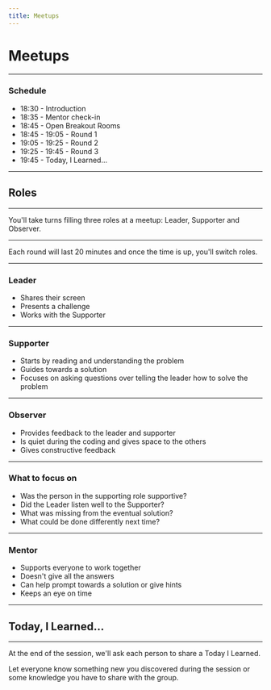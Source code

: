 ```yaml
---
title: Meetups
---
```


# Meetups

---

### Schedule

- 18:30 - Introduction
- 18:35 - Mentor check-in
- 18:45 - Open Breakout Rooms
- 18:45 - 19:05 - Round 1
- 19:05 - 19:25 - Round 2
- 19:25 - 19:45 - Round 3
- 19:45 - Today, I Learned...

---

## Roles

---

You'll take turns filling three roles at a meetup: Leader, Supporter and Observer.

---

Each round will last 20 minutes and once the time is up, you'll switch roles.

---

### Leader

- Shares their screen
- Presents a challenge
- Works with the Supporter

---

### Supporter

- Starts by reading and understanding the problem
- Guides towards a solution
- Focuses on asking questions over telling the leader how to solve the problem

---

### Observer

- Provides feedback to the leader and supporter
- Is quiet during the coding and gives space to the others
- Gives constructive feedback

---

### What to focus on

- Was the person in the supporting role supportive?
- Did the Leader listen well to the Supporter?
- What was missing from the eventual solution?
- What could be done differently next time?

---

### Mentor

- Supports everyone to work together
- Doesn't give all the answers
- Can help prompt towards a solution or give hints
- Keeps an eye on time

---

## Today, I Learned...

---

At the end of the session, we'll ask each person to share a Today I Learned.

Let everyone know something new you discovered during the session or some knowledge you have to share with the group.
